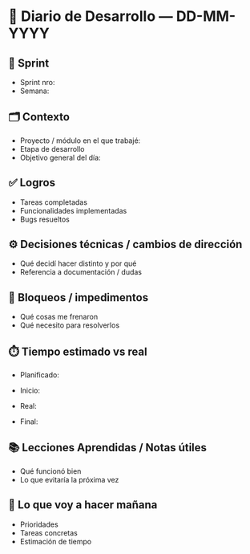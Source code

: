 # 📓 Diario de Desarrollo — DD-MM-YYYY

## 🏃 Sprint
- Sprint nro:
- Semana:

## 🗂️ Contexto
- Proyecto / módulo en el que trabajé:
- Etapa de desarrollo
- Objetivo general del día:

## ✅ Logros
- Tareas completadas
- Funcionalidades implementadas
- Bugs resueltos

## ⚙️ Decisiones técnicas / cambios de dirección
- Qué decidí hacer distinto y por qué
- Referencia a documentación / dudas

## 🚧 Bloqueos / impedimentos
- Qué cosas me frenaron
- Qué necesito para resolverlos

## ⏱️ Tiempo estimado vs real
- Planificado:
- Inicio:

- Real:
- Final:

## 📚 Lecciones Aprendidas / Notas útiles
- Qué funcionó bien
- Lo que evitaría la próxima vez

## 🔮 Lo que voy a hacer mañana
- Prioridades
- Tareas concretas
- Estimación de tiempo
